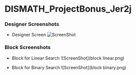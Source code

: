 # DISMATH_ProjectBonus_Jer2j

### Designer Screenshots
- Designer Screen
![ScreenShot](screen.png)

### Block Screenshots
- Block for Linear Search
![ScreenShot](block linear.png)

- Block for Binary Search
![ScreenShot](block binary.png)
